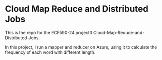 # Cloud Map Reduce and Distributed Jobs

This is the repo for the ECE590-24 project3 Cloud-Map-Reduce-and-Distributed-Jobs. 

In this project, I run a mapper and reducer on Azure, using it to calculate the frequency of each word with different length.
